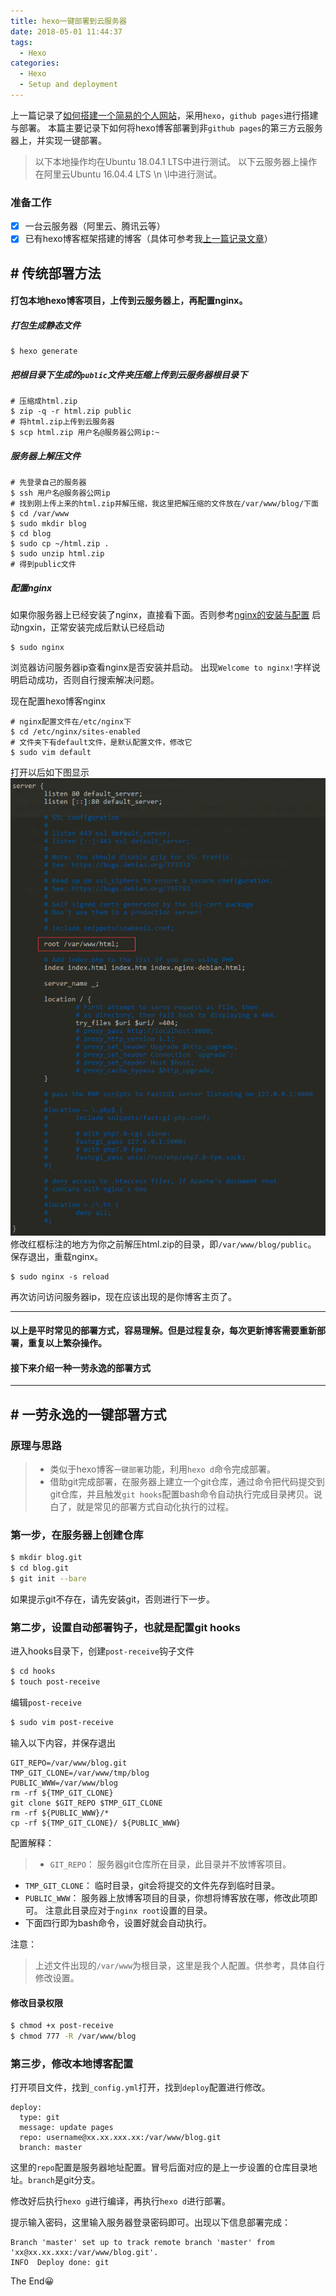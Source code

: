 ```yaml
---
title: hexo一键部署到云服务器
date: 2018-05-01 11:44:37
tags:
  - Hexo
categories:
  - Hexo
  - Setup and deployment
---
```

上一篇记录了[如何搭建一个简易的个人网站](hexo-build.html)，采用`hexo`，`github pages`进行搭建与部署。
本篇主要记录下如何将hexo博客部署到非`github pages`的第三方云服务器上，并实现一键部署。

> 以下本地操作均在Ubuntu 18.04.1 LTS中进行测试。
> 以下云服务器上操作在阿里云Ubuntu 16.04.4 LTS \n \l中进行测试。

### 准备工作
- [x] 一台云服务器（阿里云、腾讯云等）
- [x] 已有hexo博客框架搭建的博客（具体可参考我[上一篇记录文章](hexo-build.html)）

## # 传统部署方法

#### 打包本地hexo博客项目，上传到云服务器上，再配置nginx。

##### 打包生成静态文件
```shell
$ hexo generate
```
##### 把根目录下生成的`public`文件夹压缩上传到云服务器根目录下
```shell
# 压缩成html.zip
$ zip -q -r html.zip public
# 将html.zip上传到云服务器
$ scp html.zip 用户名@服务器公网ip:~
```
##### 服务器上解压文件
```shell
# 先登录自己的服务器
$ ssh 用户名@服务器公网ip
# 找到刚上传上来的html.zip并解压缩，我这里把解压缩的文件放在/var/www/blog/下面
$ cd /var/www
$ sudo mkdir blog
$ cd blog
$ sudo cp ~/html.zip .
$ sudo unzip html.zip
# 得到public文件
```
##### 配置nginx
如果你服务器上已经安装了nginx，直接看下面。否则参考[nginx的安装与配置](https://yq.aliyun.com/articles/710641?spm=5176.10695662.1996646101.searchclickresult.155256a0P4F06Z&aly_as=MUa5PXuo)
启动ngxin，正常安装完成后默认已经启动
```shell
$ sudo nginx
```
浏览器访问服务器ip查看nginx是否安装并启动。
出现`Welcome to nginx!`字样说明启动成功，否则自行搜索解决问题。

现在配置hexo博客nginx
```shell
# nginx配置文件在/etc/nginx下
$ cd /etc/nginx/sites-enabled
# 文件夹下有default文件，是默认配置文件，修改它
$ sudo vim default
```
打开以后如下图显示
![](/images/hexo-deploy/nginx-default.png)
修改红框标注的地方为你之前解压html.zip的目录，即`/var/www/blog/public`。
保存退出，重载nginx。
```shell
$ sudo nginx -s reload
```
再次访问访问服务器ip，现在应该出现的是你博客主页了。

----

#### 以上是平时常见的部署方式，容易理解。但是过程复杂，每次更新博客需要重新部署，重复以上繁杂操作。

#### 接下来介绍一种一劳永逸的部署方式

----

## # 一劳永逸的一键部署方式

### 原理与思路
>- 类似于hexo博客`一键部署`功能，利用`hexo d`命令完成部署。
>- 借助git完成部署，在服务器上建立一个git仓库，通过命令把代码提交到git仓库，并且触发`git hooks`配置bash命令自动执行完成目录拷贝。说白了，就是常见的部署方式自动化执行的过程。

### 第一步，在服务器上创建仓库
```bash
$ mkdir blog.git
$ cd blog.git
$ git init --bare
```

如果提示git不存在，请先安装git，否则进行下一步。

### 第二步，设置自动部署钩子，也就是配置git hooks
进入hooks目录下，创建`post-receive`钩子文件
```bash
$ cd hooks
$ touch post-receive
```
编辑`post-receive`
```bash
$ sudo vim post-receive
```
输入以下内容，并保存退出
```
GIT_REPO=/var/www/blog.git
TMP_GIT_CLONE=/var/www/tmp/blog
PUBLIC_WWW=/var/www/blog
rm -rf ${TMP_GIT_CLONE}
git clone $GIT_REPO $TMP_GIT_CLONE
rm -rf ${PUBLIC_WWW}/*
cp -rf ${TMP_GIT_CLONE}/ ${PUBLIC_WWW}
```

配置解释：
>- `GIT_REPO`： 服务器git仓库所在目录，此目录并不放博客项目。
- `TMP_GIT_CLONE`： 临时目录，git会将提交的文件先存到临时目录。
- `PUBLIC_WWW`： 服务器上放博客项目的目录，你想将博客放在哪，修改此项即可。 注意此目录应对于`nginx root`设置的目录。
- 下面四行即为bash命令，设置好就会自动执行。

注意：
> 上述文件出现的`/var/www`为根目录，这里是我个人配置。供参考，具体自行修改设置。

#### 修改目录权限
```bash
$ chmod +x post-receive
$ chmod 777 -R /var/www/blog
```

### 第三步，修改本地博客配置
打开项目文件，找到`_config.yml`打开，找到`deploy`配置进行修改。
```
deploy:
  type: git
  message: update pages
  repo: username@xx.xx.xxx.xx:/var/www/blog.git
  branch: master
```
这里的`repo`配置是服务器地址配置。冒号后面对应的是上一步设置的仓库目录地址。`branch`是git分支。

修改好后执行`hexo g`进行编译，再执行`hexo d`进行部署。

提示输入密码，这里输入服务器登录密码即可。出现以下信息部署完成：
```
Branch 'master' set up to track remote branch 'master' from 'xx@xx.xx.xxx:/var/www/blog.git'.
INFO  Deploy done: git
```

The End😀
